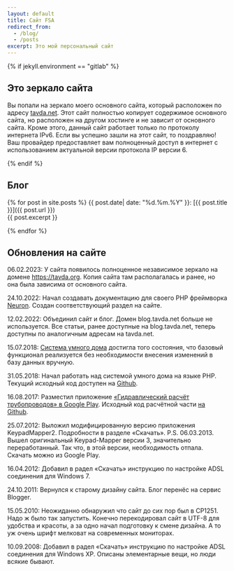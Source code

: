 ```yaml
---
layout: default
title: Сайт FSA
redirect_from:
  - /blog/
  - /posts
excerpt: Это мой персональный сайт
---
```


{% if jekyll.environment == "gitlab" %}

## Это зеркало сайта

Вы попали на зеркало моего основного сайта, который расположен по адресу [tavda.net](https://tavda.net/). Этот сайт полностью копирует содержимое основного сайта, но расположен на другом хостинге и не зависит от основного сайта. Кроме этого, данный сайт работает только по протоколу интернета IPv6. Если вы успешно зашли на этот сайт, то поздравляю! Ваш провайдер предоставляет вам полноценный доступ в интернет с использованием актуальной версии протокола IP версии 6.

{% endif %}

## Блог

{% for post in site.posts %}
{{ post.date| date: "%d.%m.%Y" }}:&nbsp;[{{ post.title }}]({{ post.url }})  
{{ post.excerpt }}

{% endfor %}

## Обновления на сайте

06.02.2023: У сайта появилось полноценное независимое зеркало на домене <https://tavda.org>. Копия сайта там располагалась и ранее, но она была зависима от основного сайта.

24.10.2022: Начал создавать документацию для своего PHP фреймворка [Neuron](/neuron/). Создан соответствующий раздел на сайте.

12.02.2022: Объединил сайт и блог. Домен blog.tavda.net больше не используется. Все статьи, ранее доступные на blog.tavda.net, теперь доступны по аналогичным адресам на tavda.net.

15.07.2018: [Система умного дома](/shcc) достигла того состояния, что базовый функционал реализуется без необходимости внесения изменений в базу данных вручную.

31.05.2018: Начал работать над системой умного дома на языке PHP. Текущий исходный код доступен на [Github](https://github.com/fsa/shcc).

16.08.2017: Разместил приложение [«Гидравлический расчёт трубопроводов» в Google Play](https://play.google.com/store/apps/details?id=net.tavda.pipelines). Исходный код расчётной части [на Github](https://github.com/fsa/hydraulic).

25.07.2012: Выложил модифицированную версию приложения KeypadMapper2. Подробности в разделе «Скачать». P.S. 06.03.2013. Вышел оригинальный Keypad-Mapper версии 3, значительно переработанный. Так что, в этой версии, необходимость отпала. Скачать можно из Google Play.

16.04.2012: Добавил в радел «Скачать» инструкцию по настройке ADSL соединения для Windows 7.

24.10.2011: Вернулся к старому дизайну сайта. Блог перенёс на сервис Blogger.

15.05.2010: Неожиданно обнаружил что сайт до сих пор был в CP1251. Надо ж было так запустить. Конечно перекодировал сайт в UTF-8 для удобства и красоты, а за одно начал подготовку к смене дизайна. А то уж очень шрифт мелковат на современных мониторах.

10.09.2008: Добавил в радел «Скачать» инструкцию по настройке ADSL соединения для Windows XP. Описаны элементарные вещи, но люди всякие бывают.
